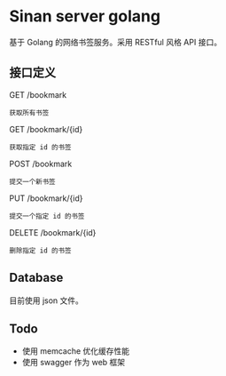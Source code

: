 # Sinan server golang

基于 Golang 的网络书签服务。采用 RESTful 风格 API 接口。

## 接口定义

GET /bookmark

    获取所有书签

GET /bookmark/{id}

    获取指定 id 的书签

POST /bookmark

    提交一个新书签

PUT /bookmark/{id}

    提交一个指定 id 的书签

DELETE /bookmark/{id}

    删除指定 id 的书签

## Database

目前使用 json 文件。

## Todo

* 使用 memcache 优化缓存性能
* 使用 swagger 作为 web 框架
